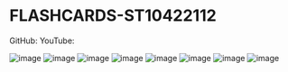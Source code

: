 # FLASHCARDS-ST10422112
GitHub:
YouTube:

![image](https://github.com/user-attachments/assets/f7a3bade-442b-4b65-85a9-c9bf47733d64)
![image](https://github.com/user-attachments/assets/3c8247eb-83f2-4b70-97e8-2835655aa802)
![image](https://github.com/user-attachments/assets/4e36ddf6-52cf-4633-b8f0-1ad4cf33c887)
![image](https://github.com/user-attachments/assets/095f75b5-7d27-4e59-89cf-02a1a963bd0c)
![image](https://github.com/user-attachments/assets/26e3e798-e119-47ef-bf44-15b6185d7a31)
![image](https://github.com/user-attachments/assets/91cb863b-2ae0-4416-ae90-726f3bc6523f)
![image](https://github.com/user-attachments/assets/682fd1a2-ca03-4dbd-a6b3-803fdc6df5c0)
![image](https://github.com/user-attachments/assets/a83036ea-8681-4c31-88d2-c40de492580d)
